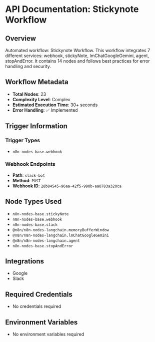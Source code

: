 # API Documentation: Stickynote Workflow

## Overview
Automated workflow: Stickynote Workflow. This workflow integrates 7 different services: webhook, stickyNote, lmChatGoogleGemini, agent, stopAndError. It contains 14 nodes and follows best practices for error handling and security.

## Workflow Metadata
- **Total Nodes**: 23
- **Complexity Level**: Complex
- **Estimated Execution Time**: 30+ seconds
- **Error Handling**: ✅ Implemented

## Trigger Information
### Trigger Types
- `n8n-nodes-base.webhook`

### Webhook Endpoints
- **Path**: `slack-bot`
- **Method**: `POST`
- **Webhook ID**: `28b84545-96aa-42f5-990b-aa8783a320ca`


## Node Types Used
- `n8n-nodes-base.stickyNote`
- `n8n-nodes-base.webhook`
- `n8n-nodes-base.slack`
- `@n8n/n8n-nodes-langchain.memoryBufferWindow`
- `@n8n/n8n-nodes-langchain.lmChatGoogleGemini`
- `@n8n/n8n-nodes-langchain.agent`
- `n8n-nodes-base.stopAndError`

## Integrations
- Google
- Slack

## Required Credentials
- No credentials required

## Environment Variables
- No environment variables required
